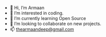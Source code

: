 - 👋 Hi, I’m Armaan
- 👀 I’m interested in coding.
- 🌱 I’m currently learning Open Source
- 💞️ I’m looking to collaborate on new projects.
- 📫 thearmaandeep@gmail.com

<!---
thearmaandeep/thearmaandeep is a ✨ special ✨ repository because its `README.md` (this file) appears on your GitHub profile.
You can click the Preview link to take a look at your changes.
--->
